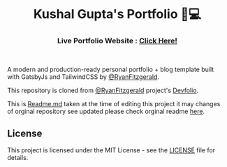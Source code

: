 <div align="center">
  <h1>Kushal Gupta's Portfolio 👋💻</h1>
  <h3>Live Portfolio Website : <a href="https://kushalgupta.netlify.app/">Click Here!</a></h3>
</div>    

<br>

A modern and production-ready personal portfolio + blog template built with GatsbyJs and TailwindCSS by [@RyanFitzgerald](https://github.com/RyanFitzgerald).

This repository is cloned from [@RyanFitzgerald](https://github.com/RyanFitzgerald) project's [Devfolio](https://github.com/RyanFitzgerald/devfolio).

This is [Readme.md](./Readme_RyanFitzgerald-17-04-2023.md) taken at the time of editing this project it  may changes of orginal repository see updated please check orginal readme [here](https://github.com/RyanFitzgerald/devfolio).

##  License

This project is licensed under the MIT License - see the [LICENSE](./LICENSE) file for details.
